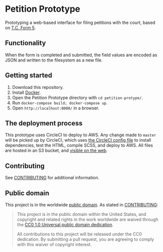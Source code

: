 # Petition Prototype 

Prototyping a web-based interface for filing petitions with the court, based on [T.C. Form 5](https://ustaxcourt.gov/forms/Petition_Kit.pdf).

## Functionality

When the form is completed and submitted, the field values are encoded as JSON and written to the filesystem as a new file.

## Getting started

1. Download this repository.
1. Install [Docker](https://www.docker.com/).
1. Open the Petition Prototype directory with `cd petition-protype/`.
1. Run `docker-compose build; docker-compose up`.
1. Open `http://localhost:8000/` in a browser.

## The deployment process

This prototype uses CircleCI to deploy to AWS. Any change made to `master` will be picked up by CircleCI, which uses [the CircleCI config file](https://github.com/ustaxcourt/petition-prototype/blob/master/.circleci/config.yml) to install dependencies, test the HTML, compile SCSS, and deploy to AWS. All files are hosted in an S3 bucket, and [visible on the web](http://prototype.ustaxcourt.gov.s3-website.us-east-2.amazonaws.com/project/).

## Contributing
See [CONTRIBUTING](CONTRIBUTING.md) for additional information.

## Public domain

This project is in the worldwide [public domain](LICENSE.md). As stated in [CONTRIBUTING](CONTRIBUTING.md):

> This project is in the public domain within the United States, and copyright and related rights in the work worldwide are waived through the [CC0 1.0 Universal public domain dedication](https://creativecommons.org/publicdomain/zero/1.0/).
>
> All contributions to this project will be released under the CC0 dedication. By submitting a pull request, you are agreeing to comply with this waiver of copyright interest.
